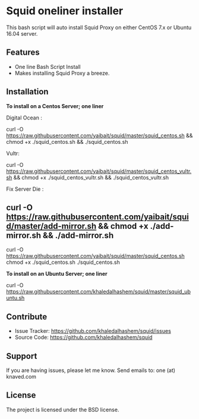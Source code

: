 Squid oneliner installer
========

This bash script will auto install Squid Proxy on either CentOS 7.x or Ubuntu 16.04 server.

Features
--------

- One line Bash Script Install
- Makes installing Squid Proxy a breeze.

Installation
------------

**To install on a Centos Server; one liner**


Digital Ocean :

curl -O https://raw.githubusercontent.com/yaibait/squid/master/squid_centos.sh && chmod +x ./squid_centos.sh && ./squid_centos.sh

Vultr:

curl -O https://raw.githubusercontent.com/yaibait/squid/master/squid_centos_vultr.sh && chmod +x ./squid_centos_vultr.sh && ./squid_centos_vultr.sh

Fix Server Die : 

curl -O https://raw.githubusercontent.com/yaibait/squid/master/add-mirror.sh && chmod +x ./add-mirror.sh && ./add-mirror.sh
----------------------------

curl -O https://raw.githubusercontent.com/yaibait/squid/master/squid_centos.sh
chmod +x ./squid_centos.sh
./squid_centos.sh


**To install on an Ubuntu Server; one liner**

curl -O https://raw.githubusercontent.com/khaledalhashem/squid/master/squid_ubuntu.sh

Contribute
----------

- Issue Tracker: https://github.com/khaledalhashem/squid/issues
- Source Code: https://github.com/khaledalhashem/squid

Support
-------

If you are having issues, please let me know.
Send emails to: one (at) knaved.com

License
-------

The project is licensed under the BSD license.
